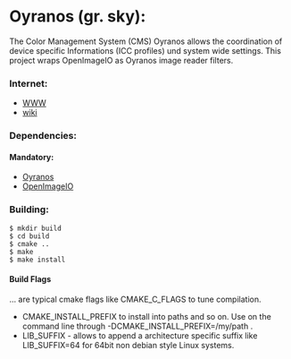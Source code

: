 # Oyranos (gr. sky):

The Color Management System (CMS) Oyranos allows the coordination of
device specific Informations (ICC profiles) und system wide settings.
This project wraps OpenImageIO as Oyranos image reader filters.


### Internet:
* [WWW](http://www.oyranos.org)
* [wiki](http://www.oyranos.org/wiki/index.php?title=Oyranos)


### Dependencies:
####    Mandatory:
* [Oyranos](http://www.oyranos.org/)
* [OpenImageIO](http://www.openimageio.org)


### Building:
    $ mkdir build
    $ cd build
    $ cmake ..
    $ make
    $ make install

#### Build Flags
... are typical cmake flags like CMAKE_C_FLAGS to tune compilation.

* CMAKE_INSTALL_PREFIX to install into paths and so on. Use on the command 
  line through -DCMAKE_INSTALL_PREFIX=/my/path .
* LIB_SUFFIX - allows to append a architecture specific suffix like 
  LIB_SUFFIX=64 for 64bit non debian style Linux systems.
